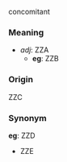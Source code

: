 concomitant
### Meaning
+ _adj_: ZZA
	+ __eg__: ZZB

### Origin

ZZC

### Synonym

__eg__: ZZD

+ ZZE


